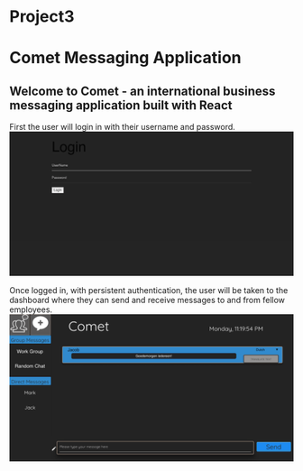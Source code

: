 # Project3
# Comet Messaging Application


## Welcome to Comet - an international business messaging application built with React

First the user will login in with their username and password.
![comet app login](/client/public/images/comet-login.png)



Once logged in, with persistent authentication, the user will be taken to the dashboard where they can send and receive messages to and from fellow employees.
![comet app login](/client/public/images/comet-main.png)